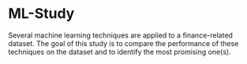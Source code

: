 # ML-Study

Several machine learning techniques are applied to a finance-related dataset. The goal of this study is to compare the performance of these techniques on the dataset and to identify the most promising one(s).
